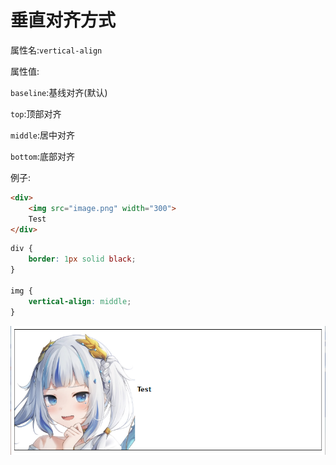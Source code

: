# 垂直对齐方式

属性名:`vertical-align`

属性值:

`baseline`:基线对齐(默认)

`top`:顶部对齐

`middle`:居中对齐

`bottom`:底部对齐

例子:

```html
<div>
    <img src="image.png" width="300">
    Test
</div>
```

```css
div {
    border: 1px solid black;
}

img {
    vertical-align: middle;
}
```

![0bc59cbfea218988898b0a8316a750419855f603](Assets/0bc59cbfea218988898b0a8316a750419855f603.png)
